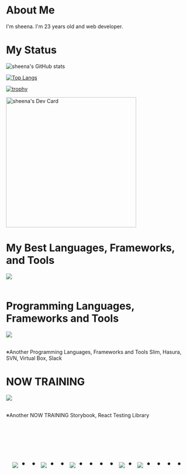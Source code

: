 # About Me

I'm sheena. I'm 23 years old and web developer.

# My Status

![sheena's GitHub stats](https://github-readme-stats.vercel.app/api?username=sheena-develop&show_icons=true&theme=vue-dark)

[![Top Langs](https://github-readme-stats.vercel.app/api/top-langs/?username=sheena-develop&layout=compact&theme=vue-dark)](https://github.com/anuraghazra/github-readme-stats)

[![trophy](https://github-profile-trophy.vercel.app/?username=sheena-develop&theme=discord)](https://github.com/ryo-ma/github-profile-trophy)

<a href="https://app.daily.dev/sheena_develop"><img src="https://api.daily.dev/devcards/v2/EQbuX0VRVZmtZxZCNjhqd.png?type=default&r=7ey" width="356" alt="sheena's Dev Card"/></a>

# My Best Languages, Frameworks, and Tools

<img src="https://skillicons.dev/icons?i=html,css,js,jquery,php,laravel,mysql,docker,github,vscode" /> <br /><br />

# Programming Languages, Frameworks and Tools

<img src="https://skillicons.dev/icons?i=html,css,js,jquery,php,laravel,mysql,postgresql,graphql,docker,aws,github,vscode,emacs,vim,discord,windows,linux" /> <br /><br />

※Another Programming Languages, Frameworks and Tools
Slim, Hasura, SVN, Virtual Box, Slack

# NOW TRAINING

<img src="https://skillicons.dev/icons?i=react,next,typescript,tailwind,jest,graphql,githubactions,aws" /> <br /><br />

※Another NOW TRAINING
Storybook, React Testing Library

<!-- --------------------------------- :) ---------------------------------- -->

<br><br><br>

<div align="center">
    <h1>
        <img src="https://user-images.githubusercontent.com/44926913/175852850-3fb6c715-1856-41ff-8c1f-94ce3b03b458.gif">・・
        <img src="https://user-images.githubusercontent.com/44926913/175853109-f8850656-6704-4a8a-bee6-9aca154d929b.gif">・・
        <img src="https://user-images.githubusercontent.com/44926913/175853154-5449d974-975e-44a6-ab84-a86031265e40.gif">・・・・
        <img src="https://user-images.githubusercontent.com/44926913/175853109-f8850656-6704-4a8a-bee6-9aca154d929b.gif">・
        <img src="https://user-images.githubusercontent.com/44926913/175853154-5449d974-975e-44a6-ab84-a86031265e40.gif">・・・・
    </h1>
  </div>

<br><br><br>
